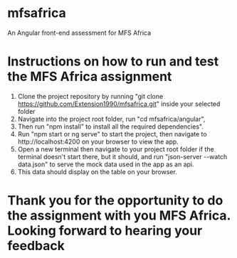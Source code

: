 # mfsafrica
An Angular front-end assessment for MFS Africa

# Instructions on how to run and test the MFS Africa assignment

1. Clone the project repository by running "git clone https://github.com/Extension1990/mfsafrica.git" inside your selected folder
2. Navigate into the project root folder, run "cd mfsafrica/angular",
3. Then run "npm install" to install all the required dependencies".
4. Run "npm start or ng serve" to start the project, then navigate to http://localhost:4200 on your browser to view the app.
5. Open a new terminal then navigate to your project root folder if the terminal doesn't start there, but it should, and run "json-server --watch data.json" to serve the mock data used in the app as an api.
6. This data should display on the table on your browser.

# Thank you for the opportunity to do the assignment with you MFS Africa. Looking forward to hearing your feedback
